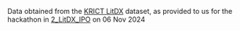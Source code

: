 Data obtained from the [KRICT LitDX](https://litdx.materials.chemdx.org) dataset, as provided to us for the hackathon in [2_LitDX_IPO](https://gitlab.chemdx.org/global-network/2024-krict-chemdx-hackathon/-/tree/master/Hackathon_problems/2_LitDX_IPO) on 06 Nov 2024
